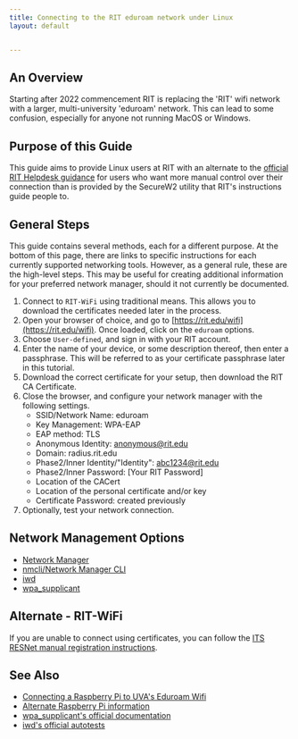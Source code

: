 ```yaml
---
title: Connecting to the RIT eduroam network under Linux
layout: default


---
```

## An Overview

Starting after 2022 commencement RIT is replacing the 'RIT' wifi network with a larger, multi-university 'eduroam' network. This can lead to some confusion, especially for anyone not running MacOS or Windows.

## Purpose of this Guide
This guide aims to provide Linux users at RIT with an alternate to the [official RIT Helpdesk guidance](https://help.rit.edu/sp/?id=kb_article_view&sysparm_article=KB0040935) for users who want more manual control over their connection than is provided by the SecureW2 utility that RIT's instructions guide people to.

## General Steps

This guide contains several methods, each for a different purpose. At the bottom of this page, there are links to specific instructions for each currently supported networking tools. However, as a general rule, these are the high-level steps. This may be useful for creating additional information for your preferred network manager, should it not currently be documented. 

1. Connect to `RIT-WiFi` using traditional means. This allows you to download the certificates needed later in the process.
2. Open your browser of choice, and go to [https://rit.edu/wifi](https://rit.edu/wifi). Once loaded, click on the `eduroam` options.
3. Choose `User-defined`, and sign in with your RIT account. 
4. Enter the name of your device, or some description thereof, then enter a passphrase. This will be referred to as your certificate passphrase later in this tutorial.
5. Download the correct certificate for your setup, then download the RIT CA Certificate. 
6. Close the browser, and configure your network manager with the following settings.
    - SSID/Network Name: eduroam
    - Key Management: WPA-EAP
    - EAP method: TLS
    - Anonymous Identity: anonymous@rit.edu
    - Domain: radius.rit.edu
    - Phase2/Inner Identity/"Identity": abc1234@rit.edu
    - Phase2/Inner Password: [Your RIT Password]
    - Location of the CACert
    - Location of the personal certificate and/or key
    - Certificate Password: created previously
7. Optionally, test your network connection.

## Network Management Options

- [Network Manager](./eduroamConfigs/networkManager.md)
- [nmcli/Network Manager CLI](./eduroamConfigs/nmcli.md)
- [iwd](./eduroamConfigs/iwd.md)
- [wpa_supplicant](./eduroamConfigs/wpa_supplicant.md)


## Alternate - RIT-WiFi

If you are unable to connect using certificates, you can follow the [ITS RESNet manual registration instructions](https://www.rit.edu/its/resnet/manual-registration).

## See Also

- [Connecting a Raspberry Pi to UVA's Eduroam Wifi](https://scholarslab.lib.virginia.edu/blog/raspberry-pi-uva-eduroam/)
- [Alternate Raspberry Pi information](https://s55ma.radioamater.si/2020/10/28/raspberry-pi-eap-tls-wi-fi-with-nmcli-network-manager/)
- [wpa_supplicant's official documentation](https://w1.fi/wpa_supplicant)
- [iwd's official autotests](https://git.kernel.org/pub/scm/network/wireless/iwd.git/tree/autotests)
